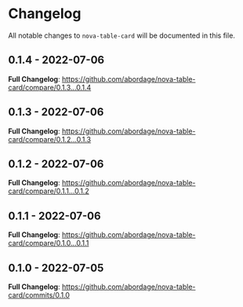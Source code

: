 # Changelog

All notable changes to `nova-table-card` will be documented in this file.

## 0.1.4 - 2022-07-06

**Full Changelog**: https://github.com/abordage/nova-table-card/compare/0.1.3...0.1.4

## 0.1.3 - 2022-07-06

**Full Changelog**: https://github.com/abordage/nova-table-card/compare/0.1.2...0.1.3

## 0.1.2 - 2022-07-06

**Full Changelog**: https://github.com/abordage/nova-table-card/compare/0.1.1...0.1.2

## 0.1.1 - 2022-07-06

**Full Changelog**: https://github.com/abordage/nova-table-card/compare/0.1.0...0.1.1

## 0.1.0 - 2022-07-05

**Full Changelog**: https://github.com/abordage/nova-table-card/commits/0.1.0
